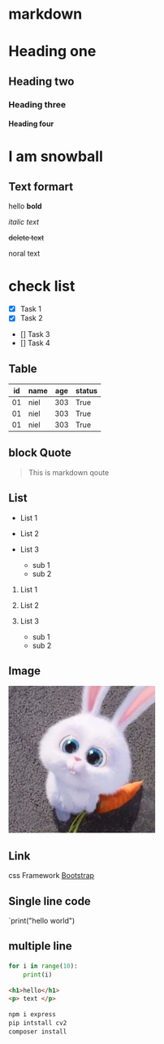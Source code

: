 # markdown
# Heading one
## Heading two
### Heading three
#### Heading four
# I am snowball

## Text formart 

hello **bold**

*italic text*

~~delete text~~

noral text

# check list

- [x] Task 1
- [x] Task 2
- [] Task 3
- [] Task 4

## Table 
 | id | name | age | status |
 | ----| -----| ----| --|
 | 01 | niel | 303 | True   |
 | 01 | niel | 303 | True   |
 | 01 | niel | 303 | True   |
## block Quote

> This is markdown qoute

## List 
- List 1
- List 2
- List 3

    - sub 1
    - sub 2

1. List 1
2. List 2
3. List 3

    - sub 1
    - sub 2

## Image
![Dashboard](tkpq7RNj_400x400.jpg)

## Link
css Framework [Bootstrap](https://getbootstrap.com/)

## Single line code
`print("hello world")

## multiple line 
```python 
for i in range(10):
    print(i)
```
```html
<h1>hello</h1>
<p> text </p>
```
```bash
npm i express
pip intstall cv2
composer install
```
